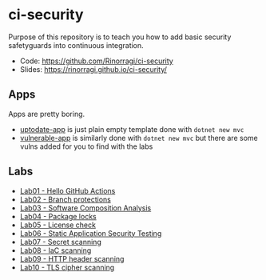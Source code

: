 # ci-security

Purpose of this repository is to teach you how to add basic security safetyguards into continuous integration.

- Code: <https://github.com/Rinorragi/ci-security>
- Slides: <https://rinorragi.github.io/ci-security/>

## Apps

Apps are pretty boring.

- [uptodate-app](https://github.com/Rinorragi/ci-security/tree/main/apps/uptodate-app) is just plain empty template done with `dotnet new mvc`
- [vulnerable-app](https://github.com/Rinorragi/ci-security/tree/main/apps/vulnerable-app) is similarly done with `dotnet new mvc` but there are some vulns added for you to find with the labs

## Labs

- [Lab01 - Hello GitHub Actions](/labs/lab01-hello-github-actions/README.md)
- [Lab02 - Branch protections](/labs/lab02-branch-protections/README.md)
- [Lab03 - Software Composition Analysis](/labs/lab03-sca/)
- [Lab04 - Package locks](/labs/lab04-package-locks/README.md)
- [Lab05 - License check](/labs/lab05-license-check/)
- [Lab06 - Static Application Security Testing](/labs/lab06-sast/README.md)
- [Lab07 - Secret scanning](/labs/lab07-secret-scanning/README.md)
- [Lab08 - IaC scanning](/labs/lab08-iac-scanning/README.md)
- [Lab09 - HTTP header scanning](/labs/lab09-http-header-scanning/README.md)
- [Lab10 - TLS cipher scanning](/labs/lab10-tls-scanning/README.md)
